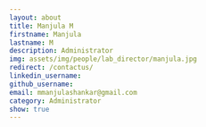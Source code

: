 ```yaml
---
layout: about
title: Manjula M
firstname: Manjula
lastname: M
description: Administrator
img: assets/img/people/lab_director/manjula.jpg
redirect: /contactus/
linkedin_username:
github_username:
email: mmanjulashankar@gmail.com
category: Administrator
show: true
---
```

